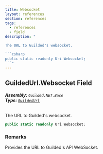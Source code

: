 ```yaml
---
title: Websocket
layout: references
section: references
tags:
  - references
  - field
description: "

The URL to Guilded's websocket.

```csharp
public static readonly Uri Websocket;
```"
---
```


## GuildedUrl.Websocket Field
###### **Assembly:** `Guilded.NET.Base`<br/>**Type:** [`GuildedUrl`](GuildedUrl 'Guilded.NET.Base.GuildedUrl')

The URL to Guilded's websocket.

```csharp
public static readonly Uri Websocket;
```

### Remarks
  
Provides the URL to Guilded's API WebSocket.